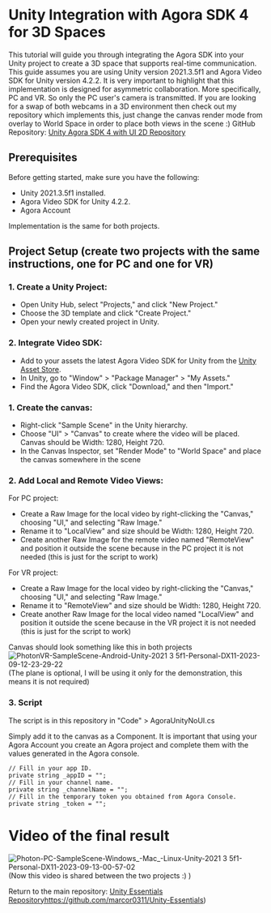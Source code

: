 # Unity Integration with Agora SDK 4 for 3D Spaces

This tutorial will guide you through integrating the Agora SDK into your Unity project to create a 3D space that supports real-time communication. This guide assumes you are using Unity version 2021.3.5f1 and Agora Video SDK for Unity version 4.2.2. It is very important to highlight that this implementation is designed for asymmetric collaboration. More specifically, PC and VR. So only the PC user's camera is transmitted. If you are looking for a swap of both webcams in a 3D environment then check out my repository which implements this, just change the canvas render mode from overlay to World Space in order to place both views in the scene :)
GitHub Repository: [Unity Agora SDK 4 with UI 2D Repository](https://github.com/marcor0311/unity-agora-sdk-4-with-ui-for-2d-spaces)

## Prerequisites

Before getting started, make sure you have the following:

- Unity 2021.3.5f1 installed.
- Agora Video SDK for Unity 4.2.2.
- Agora Account

Implementation is the same for both projects.
## Project Setup (create two projects with the same instructions, one for PC and one for VR)

### 1. Create a Unity Project:

- Open Unity Hub, select "Projects," and click "New Project."
- Choose the 3D template and click "Create Project."
- Open your newly created project in Unity.

### 2. Integrate Video SDK:

- Add to your assets the latest Agora Video SDK for Unity from the [Unity Asset Store](https://assetstore.unity.com/packages/tools/video/agora-video-sdk-for-unity-134502).
- In Unity, go to "Window" > "Package Manager" > "My Assets."
- Find the Agora Video SDK, click "Download," and then "Import."

### 1. Create the canvas:

- Right-click "Sample Scene" in the Unity hierarchy.
- Choose "UI" > "Canvas" to create where the video will be placed. Canvas should be Width: 1280, Height 720.
- In the Canvas Inspector, set "Render Mode" to "World Space" and place the canvas somewhere in the scene

### 2. Add Local and Remote Video Views:
For PC project:
- Create a Raw Image for the local video by right-clicking the "Canvas," choosing "UI," and selecting "Raw Image."
- Rename it to "LocalView" and size should be Width: 1280, Height 720.
- Create another Raw Image for the remote video named "RemoteView" and position it outside the scene because in the PC project it is not needed (this is just for the script to work)

For VR project:
- Create a Raw Image for the local video by right-clicking the "Canvas," choosing "UI," and selecting "Raw Image."
- Rename it to "RemoteView" and size should be Width: 1280, Height 720.
- Create another Raw Image for the local video named "LocalView" and position it outside the scene because in the VR project it is not needed (this is just for the script to work)

Canvas should look something like this in both projects
![PhotonVR-SampleScene-Android-Unity-2021 3 5f1-Personal-_DX11_-2023-09-12-23-29-22](https://github.com/marcor0311/unity-agora-sdk-4-for-3d-spaces/assets/110083517/271a40aa-3c59-407c-8757-d945ed765ecf)
(The plane is optional, I will be using it only for the demonstration, this means it is not required)

### 3. Script

The script is in this repository in "Code" > AgoraUnityNoUI.cs 

Simply add it to the canvas as a Component.
It is important that using your Agora Account you create an Agora project and complete them with the values generated in the Agora console.
```
// Fill in your app ID.
private string _appID = "";
// Fill in your channel name.
private string _channelName = "";
// Fill in the temporary token you obtained from Agora Console.
private string _token = "";
```
# Video of the final result
![Photon-PC-SampleScene-Windows_-Mac_-Linux-Unity-2021 3 5f1-Personal-_DX11_-2023-09-13-00-57-02](https://github.com/marcor0311/unity-agora-sdk-4-for-3d-spaces/assets/110083517/9ca17081-f01d-48f5-b66c-ad4e522f8b94)
(Now this video is shared between the two projects :) )


Return to the main repository: [Unity Essentials Repository](https://github.com/marcor0311/Unity-Essentials)https://github.com/marcor0311/Unity-Essentials)
